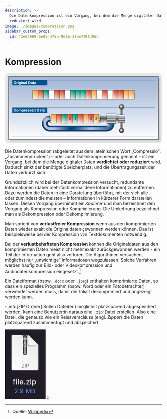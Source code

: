 ```yaml
---
description: >-
  Die Datenkompression ist ein Vorgang, bei dem die Menge digitaler Daten
  reduziert wird.
image: ./images/compression.png
sidebar_custom_props:
  id: 43e0f069-6e08-475a-961b-3fee729fd95c
---
```


# Kompression

![](images/compression.png)

Die Datenkompression (abgeleitet aus dem lateinischen Wort „Compressio“: „Zusammendrücken“) – oder auch Datenkomprimierung genannt – ist ein Vorgang, bei dem die Menge digitaler Daten **verdichtet oder reduziert** wird. Dadurch sinkt der benötigte Speicherplatz, und die Übertragungszeit der Daten verkürzt sich.

Grundsätzlich wird bei der Datenkompression versucht, redundante Informationen (daher mehrfach vorhandene Informationen) zu entfernen. Dazu werden die Daten in eine Darstellung überführt, mit der sich alle – oder zumindest die meisten – Informationen in kürzerer Form darstellen lassen. Diesen Vorgang übernimmt ein *Kodierer* und man bezeichnet den Vorgang als Kompression oder Komprimierung. Die Umkehrung bezeichnet man als Dekompression oder Dekomprimierung.

Man spricht von **verlustfreier Kompression** wenn aus den komprimierten Daten wieder exakt die Originaldaten gewonnen werden können. Das ist beispielsweise bei der Kompression von Textdokumenten notwendig.

Bei der **verlustbehafteten Kompression** können die Originaldaten aus den komprimierten Daten meist nicht mehr exakt zurückgewonnen werden - ein Teil der Information geht also verloren. Die Algorithmen versuchen, möglichst nur „unwichtige“ Informationen wegzulassen. Solche Verfahren werden häufig zur Bild- oder Videokompression und Audiodatenkompression eingesetzt.[^1]

Ein Dateiformat (bspw. `.docx` oder `.jpeg`) enthalten komprimierte Daten, so dass ein spezielles Programm (bspw. Word oder ein Fotobetrachter) verwendet werden muss, damit der Inhalt dekomprimiert und angezeigt werden kann.

:::info[ZIP Ordner]
Sollen Datei(en) möglichst platzsparend abgespeichert werden, kann eine Benutzer:in daraus eine `.zip`-Datei erstellen. Also eine Datei, die genauso wie ein Reissverschluss (engl. *Zipper*) die Daten platzsparend zusammenfügt und abspeichert.

![--width=100px](images/zip-osx.png)
:::

[^1]: Quelle: [Wikipedia](https://de.wikipedia.org/wiki/Datenkompression)
